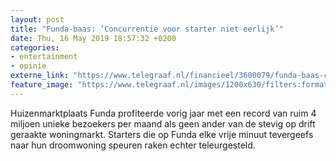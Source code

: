```yaml
---
layout: post
title: "Funda-baas: ’Concurrentie voor starter niet eerlijk’"
date: Thu, 16 May 2019 18:57:32 +0200
categories: 
- entertainment 
- opinie 
externe_link: "https://www.telegraaf.nl/financieel/3600079/funda-baas-concurrentie-voor-starter-niet-eerlijk"
feature_image: "https://www.telegraaf.nl/images/1200x630/filters:format(jpeg):quality(80)/cdn-kiosk-api.telegraaf.nl/0178df1a-7810-11e9-98d5-0217670beecd.jpg"
---
```


<p class="intro">Huizenmarktplaats Funda profiteerde vorig jaar met een record van ruim 4 miljoen unieke bezoekers per maand als geen ander van de stevig op drift geraakte woningmarkt. Starters die op Funda elke vrije minuut tevergeefs naar hun droomwoning speuren raken echter teleurgesteld.</p>
